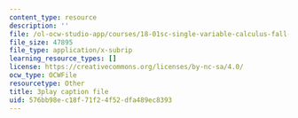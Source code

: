 ```yaml
---
content_type: resource
description: ''
file: /ol-ocw-studio-app/courses/18-01sc-single-variable-calculus-fall-2010/576bb98ec18f71f24f52dfa489ec8393_--lPz7VFnKI.srt
file_size: 47895
file_type: application/x-subrip
learning_resource_types: []
license: https://creativecommons.org/licenses/by-nc-sa/4.0/
ocw_type: OCWFile
resourcetype: Other
title: 3play caption file
uid: 576bb98e-c18f-71f2-4f52-dfa489ec8393
---
```

